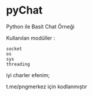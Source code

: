 # pyChat
Python ile Basit Chat Örneği

Kullanılan modüller :
   
    socket
    os
    sys
    threading


iyi charler efenim;
    
t.me/pngmerkez için kodlanmıştır 
